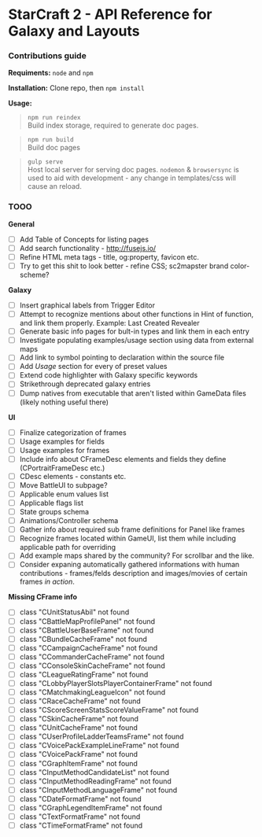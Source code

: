 # StarCraft 2 - API Reference for Galaxy and Layouts

### Contributions guide

**Requiments:** `node` and `npm`

**Installation:** Clone repo, then `npm install`

**Usage:**

> `npm run reindex`\
Build index storage, required to generate doc pages.

> `npm run build`\
Build doc pages

> `gulp serve`\
Host local server for serving doc pages. `nodemon` & `browsersync` is used to aid with development - any change in templates/css will cause an reload.

### TOOO

**General**
- [ ] Add Table of Concepts for listing pages
- [ ] Add search functionality - http://fusejs.io/
- [ ] Refine HTML meta tags - title, og:property, favicon etc.
- [ ] Try to get this shit to look better - refine CSS; sc2mapster brand color-scheme?

**Galaxy**
- [ ] Insert graphical labels from Trigger Editor
- [ ] Attempt to recognize mentions about other functions in Hint of function, and link them properly. Example: Last Created Revealer
- [ ] Generate basic info pages for bult-in types and link them in each entry
- [ ] Investigate populating examples/usage section using data from external maps
- [ ] Add link to symbol pointing to declaration within the source file
- [ ] Add *Usage* section for every of preset values
- [ ] Extend code highlighter with Galaxy specific keywords
- [ ] Strikethrough deprecated galaxy entries
- [ ] Dump natives from executable that aren't listed within GameData files (likely nothing useful there)

**UI**
- [ ] Finalize categorization of frames
- [ ] Usage examples for fields
- [ ] Usage examples for frames
- [ ] Include info about CFrameDesc elements and fields they define (CPortraitFrameDesc etc.)
- [ ] CDesc elements - constants etc.
- [ ] Move BattleUI to subpage?
- [ ] Applicable enum values list
- [ ] Applicable flags list
- [ ] State groups schema
- [ ] Animations/Controller schema
- [ ] Gather info about required sub frame definitions for Panel like frames
- [ ] Recognize frames located within GameUI, list them while including applicable path for overriding
- [ ] Add example maps shared by the community? For scrollbar and the like.
- [ ] Consider expaning automatically gathered informations with human contributions - frames/felds description and images/movies of certain frames *in action*.

**Missing CFrame info**
- [ ] class "CUnitStatusAbil" not found
- [ ] class "CBattleMapProfilePanel" not found
- [ ] class "CBattleUserBaseFrame" not found
- [ ] class "CBundleCacheFrame" not found
- [ ] class "CCampaignCacheFrame" not found
- [ ] class "CCommanderCacheFrame" not found
- [ ] class "CConsoleSkinCacheFrame" not found
- [ ] class "CLeagueRatingFrame" not found
- [ ] class "CLobbyPlayerSlotsPlayerContainerFrame" not found
- [ ] class "CMatchmakingLeagueIcon" not found
- [ ] class "CRaceCacheFrame" not found
- [ ] class "CScoreScreenStatsScoreValueFrame" not found
- [ ] class "CSkinCacheFrame" not found
- [ ] class "CUnitCacheFrame" not found
- [ ] class "CUserProfileLadderTeamsFrame" not found
- [ ] class "CVoicePackExampleLineFrame" not found
- [ ] class "CVoicePackFrame" not found
- [ ] class "CGraphItemFrame" not found
- [ ] class "CInputMethodCandidateList" not found
- [ ] class "CInputMethodReadingFrame" not found
- [ ] class "CInputMethodLanguageFrame" not found
- [ ] class "CDateFormatFrame" not found
- [ ] class "CGraphLegendItemFrame" not found
- [ ] class "CTextFormatFrame" not found
- [ ] class "CTimeFormatFrame" not found